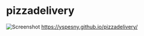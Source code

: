 # pizzadelivery
![Screenshot](https://user-images.githubusercontent.com/64619076/135555601-6ee4d42a-f404-40e2-ba5d-6a421c145201.png)
https://yspesny.github.io/pizzadelivery/
